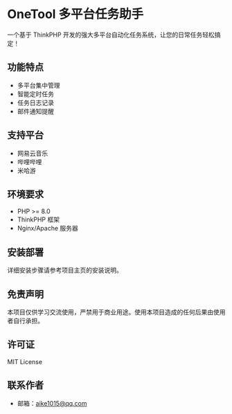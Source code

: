 # OneTool 多平台任务助手

一个基于 ThinkPHP 开发的强大多平台自动化任务系统，让您的日常任务轻松搞定！

## 功能特点

- 多平台集中管理
- 智能定时任务
- 任务日志记录
- 邮件通知提醒

## 支持平台

- 网易云音乐
- 哔哩哔哩
- 米哈游

## 环境要求

- PHP >= 8.0
- ThinkPHP 框架
- Nginx/Apache 服务器

## 安装部署

详细安装步骤请参考项目主页的安装说明。

## 免责声明

本项目仅供学习交流使用，严禁用于商业用途。使用本项目造成的任何后果由使用者自行承担。

## 许可证

MIT License

## 联系作者

- 邮箱：aike1015@qq.com